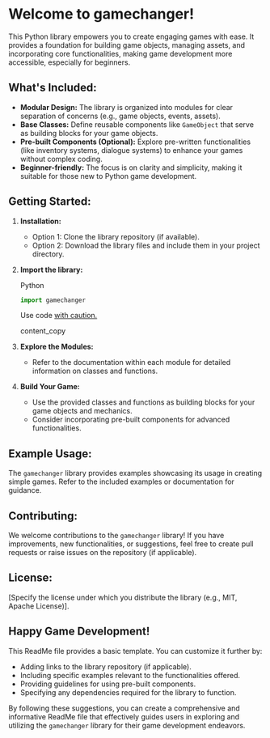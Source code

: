 
# **Welcome to gamechanger!**

This Python library empowers you to create engaging games with ease. It provides a foundation for building game objects, managing assets, and incorporating core functionalities, making game development more accessible, especially for beginners.

## **What's Included:**

-   **Modular Design:**  The library is organized into modules for clear separation of concerns (e.g., game objects, events, assets).
-   **Base Classes:**  Define reusable components like  `GameObject`  that serve as building blocks for your game objects.
-   **Pre-built Components (Optional):**  Explore pre-written functionalities (like inventory systems, dialogue systems) to enhance your games without complex coding.
-   **Beginner-friendly:**  The focus is on clarity and simplicity, making it suitable for those new to Python game development.

## **Getting Started:**

1.  **Installation:**
    -   Option 1: Clone the library repository (if available).
    -   Option 2: Download the library files and include them in your project directory.
2.  **Import the library:**
    
    Python

    ```py
    import gamechanger
    
    ```
    
    Use code  [with caution.](https://gemini.google.com/faq#coding)
    
    content_copy
    
3.  **Explore the Modules:**
    -   Refer to the documentation within each module for detailed information on classes and functions.
4.  **Build Your Game:**
    -   Use the provided classes and functions as building blocks for your game objects and mechanics.
    -   Consider incorporating pre-built components for advanced functionalities.

## **Example Usage:**

The `gamechanger` library provides examples showcasing its usage in creating simple games. Refer to the included examples or documentation for guidance.

## **Contributing:**

We welcome contributions to the `gamechanger` library! If you have improvements, new functionalities, or suggestions, feel free to create pull requests or raise issues on the repository (if applicable).

## **License:**

[Specify the license under which you distribute the library (e.g., MIT, Apache License)].

## **Happy Game Development!**

This ReadMe file provides a basic template. You can customize it further by:

-   Adding links to the library repository (if applicable).
-   Including specific examples relevant to the functionalities offered.
-   Providing guidelines for using pre-built components.
-   Specifying any dependencies required for the library to function.

By following these suggestions, you can create a comprehensive and informative ReadMe file that effectively guides users in exploring and utilizing the `gamechanger` library for their game development endeavors.
